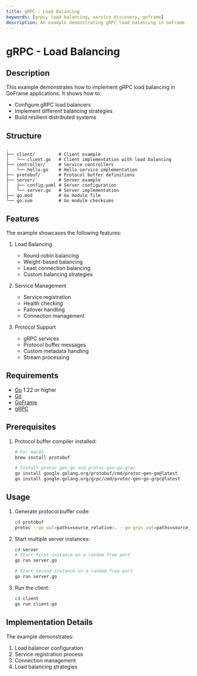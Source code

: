 ```yaml
---
title: gRPC - Load Balancing
keywords: [grpc, load balancing, service discovery, goframe]
description: An example demonstrating gRPC load balancing in GoFrame
---
```


# gRPC - Load Balancing

## Description

This example demonstrates how to implement gRPC load balancing in GoFrame applications. It shows how to:
- Configure gRPC load balancers
- Implement different balancing strategies
- Build resilient distributed systems

## Structure

```
.
├── client/         # Client example
│   └── client.go   # Client implementation with load balancing
├── controller/     # Service controllers
│   └── hello.go    # Hello service implementation
├── protobuf/       # Protocol buffer definitions
├── server/         # Server example
│   ├── config.yaml # Server configuration
│   └── server.go   # Server implementation
├── go.mod          # Go module file
└── go.sum          # Go module checksums
```

## Features

The example showcases the following features:
1. Load Balancing
   - Round-robin balancing
   - Weight-based balancing
   - Least connection balancing
   - Custom balancing strategies

2. Service Management
   - Service registration
   - Health checking
   - Failover handling
   - Connection management

3. Protocol Support
   - gRPC services
   - Protocol buffer messages
   - Custom metadata handling
   - Stream processing

## Requirements

- [Go](https://golang.org/dl/) 1.22 or higher
- [Git](https://git-scm.com/downloads)
- [GoFrame](https://goframe.org)
- [gRPC](https://grpc.io/docs/languages/go/quickstart/)

## Prerequisites

1. Protocol buffer compiler installed:
   ```bash
   # For macOS
   brew install protobuf
   
   # Install protoc-gen-go and protoc-gen-go-grpc
   go install google.golang.org/protobuf/cmd/protoc-gen-go@latest
   go install google.golang.org/grpc/cmd/protoc-gen-go-grpc@latest
   ```

## Usage

1. Generate protocol buffer code:
   ```bash
   cd protobuf
   protoc --go_out=paths=source_relative:. --go-grpc_out=paths=source_relative:. *.proto
   ```

2. Start multiple server instances:
   ```bash
   cd server
   # Start first instance on a random free port
   go run server.go
   
   # Start second instance on a random free port
   go run server.go
   ```

3. Run the client:
   ```bash
   cd client
   go run client.go
   ```

## Implementation Details

The example demonstrates:
1. Load balancer configuration
2. Service registration process
3. Connection management
4. Load balancing strategies
